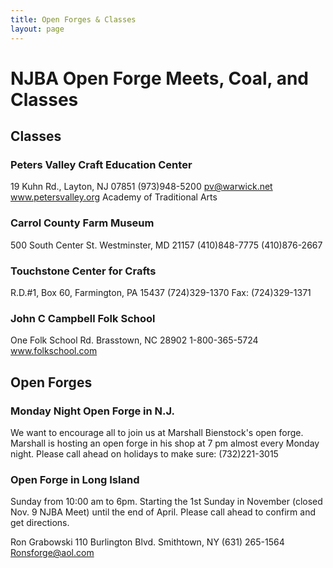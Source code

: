 ```yaml
---
title: Open Forges & Classes
layout: page
---
```


# NJBA Open Forge Meets, Coal, and Classes

## Classes

### Peters Valley Craft Education Center
19 Kuhn Rd., Layton, NJ 07851 (973)948-5200
pv@warwick.net
www.petersvalley.org
Academy of Traditional Arts

### Carrol County Farm Museum
500 South Center St. Westminster, MD 21157
(410)848-7775 (410)876-2667

### Touchstone Center for Crafts
R.D.#1, Box 60, Farmington, PA 15437
(724)329-1370 Fax: (724)329-1371

### John C Campbell Folk School
One Folk School Rd.
Brasstown, NC 28902
1-800-365-5724 www.folkschool.com

## Open Forges

### Monday Night Open Forge in N.J.

We want to encourage all to join us at Marshall Bienstock's open forge. Marshall is hosting an open forge in his shop at 7 pm almost every Monday night. Please call ahead on holidays to make sure: (732)221-3015

### Open Forge in Long Island
Sunday from 10:00 am to 6pm.
Starting the 1st Sunday in November (closed Nov. 9 NJBA Meet) until the end of April. Please call ahead to confirm and get directions.

Ron Grabowski
110 Burlington Blvd. Smithtown, NY
(631) 265-1564 Ronsforge@aol.com 